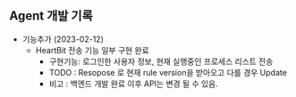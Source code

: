 ## Agent 개발 기록

- 기능추가 (2023-02-12)
  - HeartBit 전송 기능 일부 구현 완료
    - 구현기능: 로그인한 사용자 정보, 현재 실행중인 프로세스 리스트 전송
    - TODO : Resopose 로 현재 rule version을 받아오고 다를 경우 Update 
    - 비고 : 백엔드 개발 완료 이후 API는 변경 될 수 있음.
